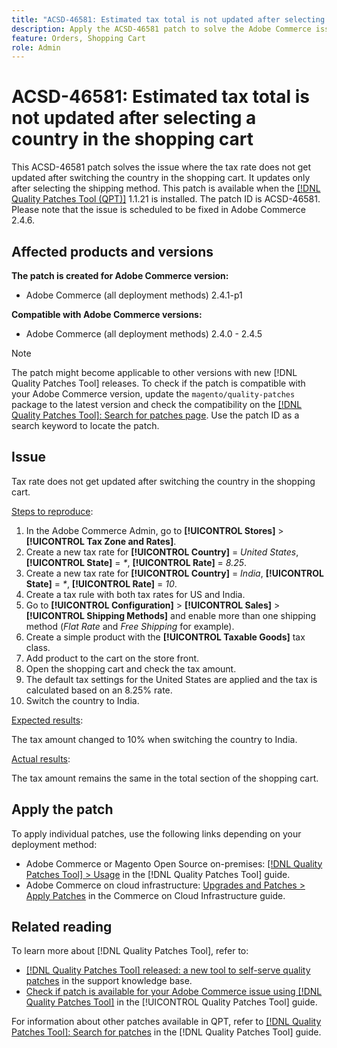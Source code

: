 ```yaml
---
title: "ACSD-46581: Estimated tax total is not updated after selecting a country in the shopping cart"
description: Apply the ACSD-46581 patch to solve the Adobe Commerce issue where the tax rate does not get updated after switching the country in the shopping cart.
feature: Orders, Shopping Cart
role: Admin
---
```

# ACSD-46581: Estimated tax total is not updated after selecting a country in the shopping cart

This ACSD-46581 patch solves the issue where the tax rate does not get updated after switching the country in the shopping cart. It updates only after selecting the shipping method. This patch is available when the [[!DNL Quality Patches Tool (QPT)]](https://experienceleague.adobe.com/en/docs/commerce-knowledge-base/kb/announcements/commerce-announcements/magento-quality-patches-released-new-tool-to-self-serve-quality-patches) 1.1.21 is installed. The patch ID is ACSD-46581. Please note that the issue is scheduled to be fixed in Adobe Commerce 2.4.6.  

## Affected products and versions

**The patch is created for Adobe Commerce version:**
* Adobe Commerce (all deployment methods) 2.4.1-p1

**Compatible with Adobe Commerce versions:**
* Adobe Commerce (all deployment methods) 2.4.0 - 2.4.5

>[!NOTE]
>
>The patch might become applicable to other versions with new [!DNL Quality Patches Tool] releases. To check if the patch is compatible with your Adobe Commerce version, update the `magento/quality-patches` package to the latest version and check the compatibility on the [[!DNL Quality Patches Tool]: Search for patches page](https://experienceleague.adobe.com/tools/commerce-quality-patches/index.html). Use the patch ID as a search keyword to locate the patch.

## Issue

Tax rate does not get updated after switching the country in the shopping cart.

<u>Steps to reproduce</u>:

1. In the Adobe Commerce Admin, go to **[!UICONTROL Stores]** > **[!UICONTROL Tax Zone and Rates]**. 
1. Create a new tax rate for **[!UICONTROL Country]** = _United States_, **[!UICONTROL State]** = _*_, **[!UICONTROL Rate]** = _8.25_.
1. Create a new tax rate for **[!UICONTROL Country]** = _India_, **[!UICONTROL State]** = _*_, **[!UICONTROL Rate]** = _10_.
1. Create a tax rule with both tax rates for US and India.
1. Go to **[!UICONTROL Configuration]** > **[!UICONTROL Sales]** > **[!UICONTROL Shipping Methods]** and enable more than one shipping method (_Flat Rate_ and _Free Shipping_ for example).
1. Create a simple product with the **[!UICONTROL Taxable Goods]** tax class.
1. Add product to the cart on the store front.
1. Open the shopping cart and check the tax amount.
1. The default tax settings for the United States are applied and the tax is calculated based on an 8.25% rate.
1. Switch the country to India.

<u>Expected results</u>:

The tax amount changed to 10% when switching the country to India.

<u>Actual results</u>:

The tax amount remains the same in the total section of the shopping cart.

## Apply the patch

To apply individual patches, use the following links depending on your deployment method:

* Adobe Commerce or Magento Open Source on-premises: [[!DNL Quality Patches Tool] > Usage](https://experienceleague.adobe.com/docs/commerce-operations/tools/quality-patches-tool/usage.html) in the [!DNL Quality Patches Tool] guide.
* Adobe Commerce on cloud infrastructure: [Upgrades and Patches > Apply Patches](https://experienceleague.adobe.com/docs/commerce-cloud-service/user-guide/develop/upgrade/apply-patches.html) in the Commerce on Cloud Infrastructure guide.

## Related reading

To learn more about [!DNL Quality Patches Tool], refer to:

* [[!DNL Quality Patches Tool] released: a new tool to self-serve quality patches](https://experienceleague.adobe.com/en/docs/commerce-knowledge-base/kb/announcements/commerce-announcements/magento-quality-patches-released-new-tool-to-self-serve-quality-patches) in the support knowledge base.
* [Check if patch is available for your Adobe Commerce issue using [!DNL Quality Patches Tool]](/help/tools/quality-patches-tool/patches-available-in-qpt/check-patch-for-magento-issue-with-magento-quality-patches.md) in the [!UICONTROL Quality Patches Tool] guide.


For information about other patches available in QPT, refer to [[!DNL Quality Patches Tool]: Search for patches](https://experienceleague.adobe.com/tools/commerce-quality-patches/index.html) in the [!DNL Quality Patches Tool] guide.
